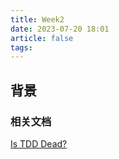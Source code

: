 ```yaml
---
title: Week2
date: 2023-07-20 18:01
article: false
tags: 
---
```


## 背景
### 相关文档

[Is TDD Dead?](https://martinfowler.com/articles/is-tdd-dead/)
